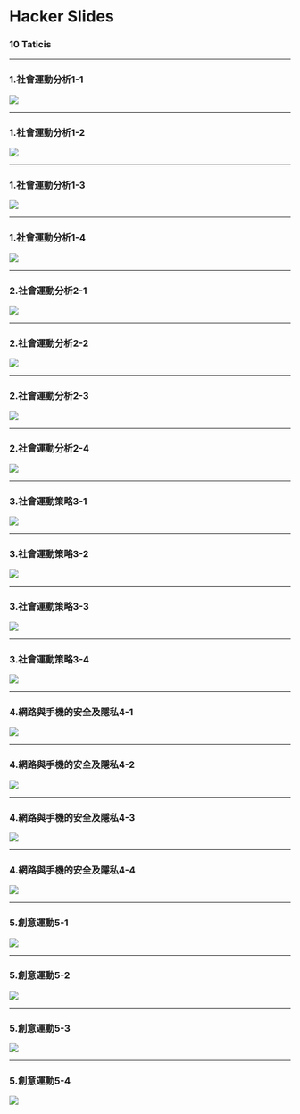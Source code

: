 # Hacker Slides

### 10 Taticis 


---
### 1.社會運動分析1-1
![](images/basic_1-1.png)

---
### 1.社會運動分析1-2
![](images/basic_1-2.png)

---
### 1.社會運動分析1-3
![](images/basic_1-3.png)

---
### 1.社會運動分析1-4
![](images/basic_1-4.png)

---
### 2.社會運動分析2-1
![](images/basic_2-1.png)

---
### 2.社會運動分析2-2
![](images/basic_2-2.png)

---
### 2.社會運動分析2-3
![](images/basic_2-3.png)

---
### 2.社會運動分析2-4
![](images/basic_2-4.png)

---
### 3.社會運動策略3-1
![](images/basic_3-1.png)

---
### 3.社會運動策略3-2
![](images/basic_3-2.png)

---
### 3.社會運動策略3-3
![](images/basic_3-3.png)

---
### 3.社會運動策略3-4
![](images/basic_3-4.png)

---
### 4.網路與手機的安全及隱私4-1
![](images/basic_4-1.png)

---
### 4.網路與手機的安全及隱私4-2
![](images/basic_4-2.png)

---
### 4.網路與手機的安全及隱私4-3
![](images/basic_4-3.png)

---
### 4.網路與手機的安全及隱私4-4
![](images/basic_4-4.png)

---
### 5.創意運動5-1
![](images/basic_5-1.png)

---
### 5.創意運動5-2
![](images/basic_5-2.png)


---
### 5.創意運動5-3
![](images/basic_5-3.png)


---
### 5.創意運動5-4
![](images/basic_5-4.png)
